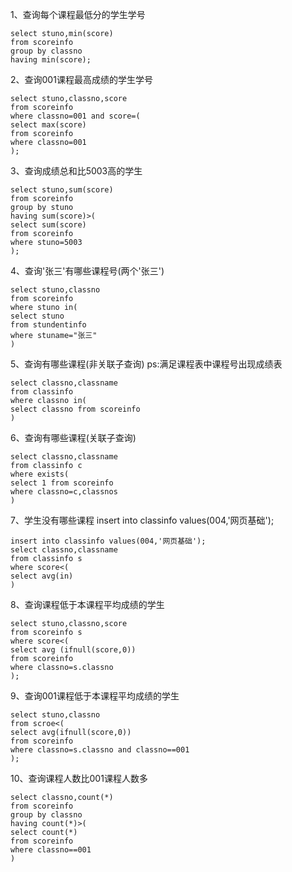 1、查询每个课程最低分的学生学号

```mysql
select stuno,min(score)
from scoreinfo
group by classno
having min(score);
```

2、查询001课程最高成绩的学生学号

```mysql
select stuno,classno,score
from scoreinfo
where classno=001 and score=(
select max(score)
from scoreinfo
where classno=001
);
```

3、查询成绩总和比5003高的学生

```mysql
select stuno,sum(score)
from scoreinfo
group by stuno
having sum(score)>(
select sum(score)
from scoreinfo
where stuno=5003
);
```

4、查询'张三'有哪些课程号(两个'张三')

```mysql
select stuno,classno
from scoreinfo
where stuno in(
select stuno
from stundentinfo
where stuname="张三"
)
```

5、查询有哪些课程(非关联子查询)
   ps:满足课程表中课程号出现成绩表

```mysql
select classno,classname
from classinfo
where classno in(
select classno from scoreinfo
)
```



6、查询有哪些课程(关联子查询)

```mysql
select classno,classname
from classinfo c
where exists(
select 1 from scoreinfo
where classno=c,classnos
)
```



7、学生没有哪些课程
   insert into classinfo values(004,'网页基础');

```mysql
insert into classinfo values(004,'网页基础');
select classno,classname
from classinfo s 
where score<(
select avg(in)
)
```

8、查询课程低于本课程平均成绩的学生

```mysql
select stuno,classno,score
from scoreinfo s
where score<(
select avg (ifnull(score,0))
from scoreinfo
where classno=s.classno
);
```

9、查询001课程低于本课程平均成绩的学生	

```mysql
select stuno,classno
from scroe<(
select avg(ifnull(score,0))
from scoreinfo
where classno=s.classno and classno==001
);
```

10、查询课程人数比001课程人数多

```mysql
select classno,count(*)
from scoreinfo
group by classno
having count(*)>(
select count(*)
from scoreinfo
where classno==001
)
```



